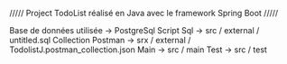 ///// Project TodoList réalisé en Java avec le framework Spring Boot /////

Base de données utilisée -> PostgreSql
Script Sql -> src / external / untitled.sql
Collection Postman -> srx / external / TodolistJ.postman_collection.json 
Main -> src / main
Test -> src / test
